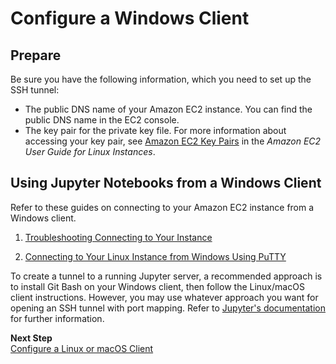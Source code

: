 # Configure a Windows Client<a name="setup-jupyter-configure-client-windows"></a>

## Prepare<a name="setup-jupyter-configure-client-prepare"></a>

Be sure you have the following information, which you need to set up the SSH tunnel:
+ The public DNS name of your Amazon EC2 instance\. You can find the public DNS name in the EC2 console\. 
+ The key pair for the private key file\. For more information about accessing your key pair, see [Amazon EC2 Key Pairs](https://docs.aws.amazon.com/AWSEC2/latest/UserGuide/ec2-key-pairs.html) in the *Amazon EC2 User Guide for Linux Instances*\. 

## Using Jupyter Notebooks from a Windows Client<a name="setup-jupyter-win"></a>

Refer to these guides on connecting to your Amazon EC2 instance from a Windows client\.

1. [Troubleshooting Connecting to Your Instance](https://docs.aws.amazon.com/AWSEC2/latest/UserGuide/TroubleshootingInstancesConnecting.html)

1. [Connecting to Your Linux Instance from Windows Using PuTTY](https://docs.aws.amazon.com/AWSEC2/latest/UserGuide/putty.html)

To create a tunnel to a running Jupyter server, a recommended approach is to install Git Bash on your Windows client, then follow the Linux/macOS client instructions\. However, you may use whatever approach you want for opening an SSH tunnel with port mapping\. Refer to [Jupyter's documentation](https://jupyter-notebook.readthedocs.io/en/stable/public_server.html) for further information\.

**Next Step**  
[Configure a Linux or macOS Client](setup-jupyter-configure-client-linux.md)